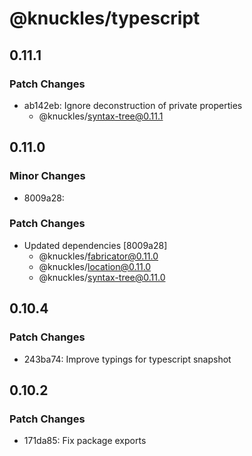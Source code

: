 # @knuckles/typescript

## 0.11.1

### Patch Changes

- ab142eb: Ignore deconstruction of private properties
  - @knuckles/syntax-tree@0.11.1

## 0.11.0

### Minor Changes

- 8009a28:

### Patch Changes

- Updated dependencies [8009a28]
  - @knuckles/fabricator@0.11.0
  - @knuckles/location@0.11.0
  - @knuckles/syntax-tree@0.11.0

## 0.10.4

### Patch Changes

- 243ba74: Improve typings for typescript snapshot

## 0.10.2

### Patch Changes

- 171da85: Fix package exports
